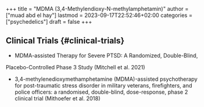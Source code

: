+++
title = "MDMA (3,4-Methylendioxy-N-methylamphetamin)"
author = ["muad abd el hay"]
lastmod = 2023-09-17T22:52:46+02:00
categories = ["psychedelics"]
draft = false
+++

## Clinical Trials {#clinical-trials}

-   MDMA-assisted Therapy for Severe PTSD: A Randomized, Double-Blind,

Placebo-Controlled Phase 3 Study (Mitchell et al. 2021)

-   3,4-methylenedioxymethamphetamine (MDMA)-assisted psychotherapy for
    post-traumatic stress disorder in military veterans, firefighters,
    and police officers: a randomised, double-blind, dose-response,
    phase 2 clinical trial (Mithoefer et al. 2018)

